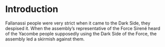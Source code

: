 # Introduction

Fallanassi people were very strict when it came to the Dark Side, they despised it.
When the assembly’s representative of the Force Sirené heard of the Yacombe people supposedly using the Dark Side of the Force, the assembly led a skirmish against them.
